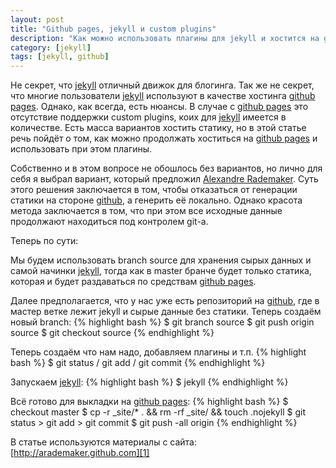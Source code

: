 ```yaml
---
layout: post
title: "Github pages, jekyll и custom plugins"
description: "Как можно использовать плагины для jekyll и хостится на github"
category: [jekyll]
tags: [jekyll, github]
---
```

Не секрет, что [jekyll][2] отличный движок для блогинга. Так же не секрет, что многие пользователи [jekyll][2] используют в качестве хостинга [github pages][3]. Однако, как всегда, есть нюансы. В случае с [github pages][3] это отсутствие поддержки custom plugins, коих для [jekyll][2] имеется в количестве. Есть масса вариантов хостить статику, но в этой статье речь пойдёт о том, как можно продолжать хоститься на [github pages][3] и использовать при этом плагины.

Собственно и в этом вопросе не обошлось без вариантов, но лично для себя я выбрал вариант, который предложил [Alexandre Rademaker][1]. Суть этого решения заключается в том, чтобы отказаться от генерации статики на стороне [github][4], а генерить её локально. Однако красота метода заключается в том, что при этом все исходные данные продолжают находиться под контролем git-a.

Теперь по сути:

Мы будем использовать branch source для хранения сырых данных и самой начинки [jekyll][2], тогда как в master бранче будет только статика, которая и будет раздаваться по средствам [github pages][3].

Далее предполагается, что у нас уже есть репозиторий на [github][4], где в мастер ветке лежит jekyll и сырые данные без статики. Теперь создаём новый branch:
{% highlight bash %}
$ git branch source
$ git push origin source
$ git checkout source
{% endhighlight %}

Теперь создаём что нам надо, добавляем плагины и т.п.
{% highlight bash %}
$ git status / git add / git commit
{% endhighlight %}

Запускаем [jekyll][2]:
{% highlight bash %}
$ jekyll
{% endhighlight %}

Всё готово для выкладки на [github pages][3]:
{% highlight bash %}
$ checkout master
$ cp -r _site/* . && rm -rf _site/ && touch .nojekyll
$ git status > git add > git commit
$ git push -all origin
{% endhighlight %}

В статье используются материалы с сайта:
[http://arademaker.github.com][1]

[1]:http://arademaker.github.com/blog/2011/12/01/github-pages-jekyll-plugins.html
[2]:https://github.com/mojombo/jekyll
[3]:http://pages.github.com/
[4]:http://github.com